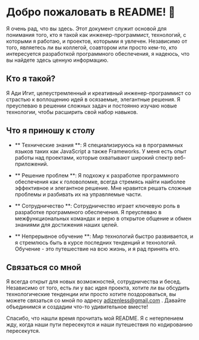 # Добро пожаловать в README! 👋

Я очень рад, что вы здесь. Этот документ служит основой для понимания того, кто я такой как инженер-программист, технологий, с которыми я работаю, и проектов, которыми я увлечен. Независимо от того, являетесь ли вы коллегой, соавтором или просто кем-то, кто интересуется разработкой программного обеспечения, я надеюсь, что вы найдете здесь ценную информацию.

## Кто я такой? <br />
Я Ади Игит, целеустремленный и креативный инженер-программист со страстью к воплощению идей в осязаемые, элегантные решения. Я преуспеваю в решении сложных задач и постоянно изучаю новые технологии, чтобы расширить свой набор навыков.

## Что я приношу к столу

* ** Технические знания **: Я специализируюсь на в программных языков таких как JavaScript а также Frameworks. У меня есть опыт работы над проектами, которые охватывают широкий спектр веб-приложений.

* ** Решение проблем **: Я подхожу к разработке программного обеспечения как к головоломке, всегда стремясь найти наиболее эффективное и элегантное решение. Мне нравится решать сложные проблемы и разбивать их на управляемые части.

* ** Сотрудничество **: Сотрудничество играет ключевую роль в разработке программного обеспечения. Я преуспеваю в межфункциональных командах и верю в открытое общение и обмен знаниями для достижения наших целей.

* ** Непрерывное обучение **: Мир технологий быстро развивается, и я стремлюсь быть в курсе последних тенденций и технологий. Обучение - это путешествие на всю жизнь, и я рад принять его.

## Связаться со мной

Я всегда открыт для новых возможностей, сотрудничества и бесед. Независимо от того, есть ли у вас идея проекта, хотите ли вы обсудить технологические тенденции или просто хотите поздороваться, вы можете связаться со мной по адресу adizenless@gmail.com . Давайте объединимся и создадим что-то удивительное вместе!

Спасибо, что нашли время прочитать мой README. Я с нетерпением жду, когда наши пути пересекутся и наши путешествия по кодированию пересекутся.
